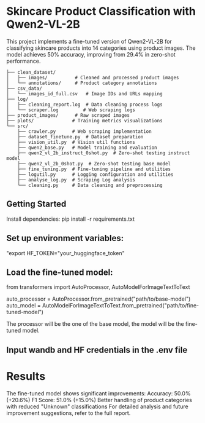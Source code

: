 # Skincare Product Classification with Qwen2-VL-2B
This project implements a fine-tuned version of Qwen2-VL-2B for classifying skincare products into 14 categories using product images. The model achieves 50% accuracy, improving from 29.4% in zero-shot performance.

```
├── clean_dataset/
│   ├── images/          # Cleaned and processed product images
│   └── annotations/     # Product category annotations
├── csv_data/
│   └── images_id_full.csv   # Image IDs and URLs mapping
├── log/
│   ├── cleaning_report.log  # Data cleaning process logs
│   └── scraper.log         # Web scraping logs
├── product_images/      # Raw scraped images
├── plots/              # Training metrics visualizations
└── src/
    ├── crawler.py      # Web scraping implementation
    ├── dataset_finetune.py  # Dataset preparation
    ├── vision_util.py  # Vision util functions
    ├── qwen2_base.py   # Model training and evaluation
    ├── qwen2_vl_2b_instruct_0shot.py  # Zero-shot testing instruct model
    ├── qwen2_vl_2b_0shot.py  # Zero-shot testing base model
    ├── fine_tuning.py  # Fine-tuning pipeline and utilities
    ├── logutil.py      # Logging configuration and utilities
    ├── analyse_log.py  # Scraping Log analysis
    └── cleaning.py     # Data cleaning and preprocessing
```

## Getting Started
Install dependencies:
pip install -r requirements.txt
## Set up environment variables:
"export HF_TOKEN="your_huggingface_token"
## Load the fine-tuned model:
from transformers import AutoProcessor, AutoModelForImageTextToText

auto_processor = AutoProcessor.from_pretrained("path/to/base-model")
auto_model = AutoModelForImageTextToText.from_pretrained("path/to/fine-tuned-model")

The processor will be the one of the base model, the model will be the fine-tuned model.
## Input wandb and HF credentials in the .env file

# Results
The fine-tuned model shows significant improvements:
Accuracy: 50.0% (+20.6%)
F1 Score: 51.0% (+15.0%)
Better handling of product categories with reduced "Unknown" classifications
For detailed analysis and future improvement suggestions, refer to the full report.
